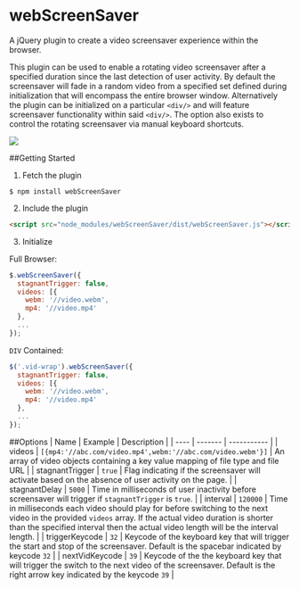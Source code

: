 # webScreenSaver
A jQuery plugin to create a video screensaver experience within the browser.

This plugin can be used to enable a rotating video screensaver after a specified duration since the last detection of user activity.  By default the screensaver will fade in a random video from a specified set defined during initialization that will encompass the entire browser window.  Alternatively the plugin can be initialized on a particular `<div/>` and will feature screensaver functionality within said `<div/>`.  The option also exists to control the rotating screensaver via manual keyboard shortcuts.

<a href="https://nodei.co/npm/webscreensaver/"><img src="https://nodei.co/npm/webscreensaver.png?downloads=true&downloadRank=true&stars=true"></a>

##Getting Started

1. Fetch the plugin

  ```shell
  $ npm install webScreenSaver
  ```

2. Include the plugin

  ```html
  <script src="node_modules/webScreenSaver/dist/webScreenSaver.js"></script>
  ```

3. Initialize

  Full Browser:
  ```javascript
  $.webScreenSaver({
    stagnantTrigger: false,
    videos: [{
      webm: '//video.webm',
      mp4: '//video.mp4'
    },
    ...
  });
  ```
  `DIV` Contained:
  ```javascript
  $('.vid-wrap').webScreenSaver({
    stagnantTrigger: false,
    videos: [{
      webm: '//video.webm',
      mp4: '//video.mp4'
    },
    ...
  });
  ```

##Options
| Name | Example | Description |
| ---- | ------- | ----------- |
| videos | `[{mp4:'//abc.com/video.mp4',webm:'//abc.com/video.webm'}]` | An array of video objects containing a key value mapping of file type and file URL |
| stagnantTrigger | `true` | Flag indicating if the screensaver will activate based on the absence of user activity on the page. |
| stagnantDelay | `5000` | Time in milliseconds of user inactivity before screensaver will trigger if `stagnantTrigger` is `true`. |
| interval | `120000` | Time in milliseconds each video should play for before switching to the next video in the provided `videos` array. If the actual video duration is shorter than the specified interval then the actual video length will be the interval length. |
| triggerKeycode | `32` | Keycode of the keyboard key that will trigger the start and stop of the screensaver.  Default is the spacebar indicated by keycode `32` |
| nextVidKeycode | `39` | Keycode of the the keyboard key that will trigger the switch to the next video of the screensaver.  Default is the right arrow key indicated by the keycode `39` |
